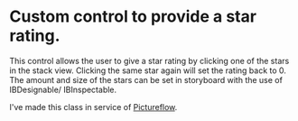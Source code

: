
# Custom control to provide a star rating.

This control allows the user to give a star rating by clicking one of the stars in the stack view. Clicking the same star again will set the rating back to 0. The amount and size of the stars can be set in storyboard with the use of IBDesignable/ IBInspectable.


I've made this class in service of [Pictureflow](https://pictureflow.app).

